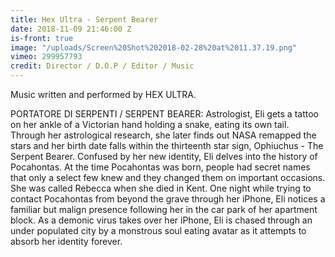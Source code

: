 ```yaml
---
title: Hex Ultra - Serpent Bearer
date: 2018-11-09 21:46:00 Z
is-front: true
image: "/uploads/Screen%20Shot%202018-02-28%20at%2011.37.19.png"
vimeo: 299957793
credit: Director / D.O.P / Editor / Music
---
```


Music written and performed by HEX ULTRA. 

PORTATORE DI SERPENTI / SERPENT BEARER: Astrologist, Eli gets a tattoo on her ankle of a Victorian hand holding a snake, eating its own tail. Through her astrological research, she later finds out NASA remapped the stars and her birth date falls within the thirteenth star sign, Ophiuchus - The Serpent Bearer. Confused by her new identity, Eli delves into the history of Pocahontas. At the time Pocahontas was born, people had secret names that only a select few knew and they changed them on important occasions. She was called Rebecca when she died in Kent. One night while trying to contact Pocahontas from beyond the grave through her iPhone, Eli notices a familiar but malign presence following her in the car park of her apartment block. As a demonic virus takes over her iPhone, Eli is chased through an under populated city by a monstrous soul eating avatar as it attempts to absorb her identity forever. 